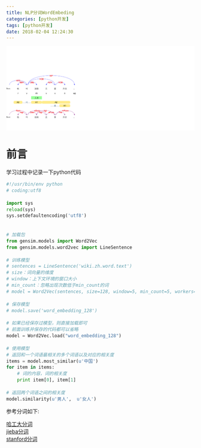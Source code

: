 ```yaml
---
title: NLP分词WordEmbeding
categories: [python开发]
tags: [python开发]
date: 2018-02-04 12:24:30
---
```


![](/assets/images/20180204WordEmbeding/wordembeding.png)

# 前言

学习过程中记录一下python代码



``` python
#!/usr/bin/env python
# coding:utf8

import sys
reload(sys)
sys.setdefaultencoding('utf8')


# 加载包
from gensim.models import Word2Vec
from gensim.models.word2vec import LineSentence

# 训练模型
# sentences = LineSentence('wiki.zh.word.text')
# size：词向量的维度
# window：上下文环境的窗口大小
# min_count：忽略出现次数低于min_count的词
# model = Word2Vec(sentences, size=128, window=5, min_count=5, workers=4)

# 保存模型
# model.save('word_embedding_128')

# 如果已经保存过模型，则直接加载即可
# 前面训练并保存的代码都可以省略
model = Word2Vec.load("word_embedding_128")

# 使用模型
# 返回和一个词语最相关的多个词语以及对应的相关度
items = model.most_similar(u'中国')
for item in items:
	# 词的内容，词的相关度
	print item[0], item[1]

# 返回两个词语之间的相关度
model.similarity(u'男人',  u'女人')

```
   
参考分词如下:  

[哈工大分词](https://www.ltp-cloud.com/demo/)  
[jieba分词](https://github.com/fxsjy/jieba)  
[stanford分词](https://nlp.stanford.edu/software/segmenter.shtml)
